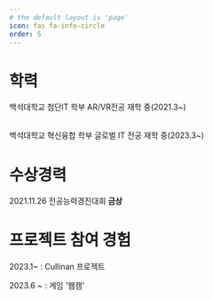 ```yaml
---
# the default layout is 'page'
icon: fas fa-info-circle
order: 5
---
```


# 학력
   백석대학교 첨단IT 학부 AR/VR전공 재학 중(2021.3~)

 <br/>
   백석대학교 혁신융합 학부 글로벌 IT 전공 재학 중(2023.3~)

# 수상경력
   2021.11.26 전공능력경진대회 **금상**
# 프로젝트 참여 경험
   2023.1~ : Cullinan 프로젝트

 2023.6 ~ : 게임 '웹캠'